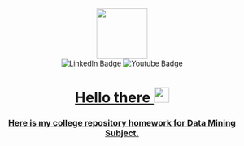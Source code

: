 <div id="header" align="center">
  <img src="https://media.giphy.com/media/heIX5HfWgEYlW/giphy.gif" width="100"/>
</div>

<div id="badges" align="center">
  <a href="https://www.linkedin.com/in/dafi-hisbullah/">
    <img src="https://img.shields.io/badge/LinkedIn-blue?style=for-the-badge&logo=linkedin&logoColor=white" alt="LinkedIn Badge"/>
  </a>
  <a href="https://www.youtube.com/@dvmyst/">
    <img src="https://img.shields.io/badge/YouTube-red?style=for-the-badge&logo=youtube&logoColor=white" alt="Youtube Badge"/>
  </a>
</div>
<div id="badges2" align="center">
  <a href="https://komarev.com/ghpvc/?username=EDafee1">
    <img src="https://komarev.com/ghpvc/?username=EDafee1&style=flat-square&color=blue" alt=""/>
    <h1>
      Hello there
      <img src="https://media.giphy.com/media/hvRJCLFzcasrR4ia7z/giphy.gif" width="30px"/>
    </h1>
    <h3>
      Here is my college repository homework for Data Mining Subject.
    </h3>
  </a>
</div>

